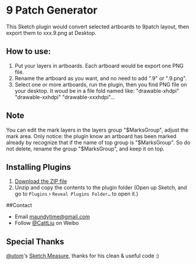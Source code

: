 # 9 Patch Generator

This Sketch plugin would convert selected artboards to 9patch layout, then export them to xxx.9.png at Desktop.

## How to use:

1. Put your layers in artboards. Each artboard would be export one PNG file.
2. Rename the artboard as you want, and no need to add ".9" or ".9.png".
3. Select one or more artboards, run the plugin, then you find PNG file on your desktop. It woud be in a file fold named like: "drawable-xhdpi" "drawable-xxhdpi" "drawable-xxxhdpi"...

## Note

You can edit the mark layers in the layers group "$MarksGroup", adjust the mark area. Only notice: the plugin know an artboard has been marked already by recognize that if the name of top group is "$MarksGroup". So do not delete, rename the group "$MarksGroup", and keep it on top.

## Installing Plugins

1. [Download the ZIP file](https://github.com/maundytime/sketch-9patch/archive/master.zip)
2. Unzip and copy the contents to the plugin folder (Open up Sketch, and go to `Plugins` › `Reveal Plugins Folder…` to open it.)

##Contact

* Email <maundytime@gmail.com>
* Follow [@CattLiu](http://weibo.com/maundytime) on Weibo

## Special Thanks
[@utom](http://twitter.com/utom)'s [Sketch Measure](https://github.com/utom/sketch-measure), thanks for his clean & useful code :)
